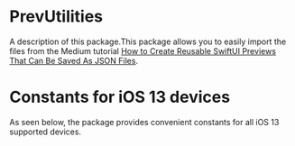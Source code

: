 # PrevUtilities

A description of this package.This package allows you to easily import the files from the Medium tutorial [How to Create Reusable SwiftUI Previews That Can Be Saved As JSON Files](https://medium.com/better-programming/how-to-create-reusable-swiftui-previews-that-can-be-saved-as-json-files-2ca7b42c9ac6). 

# Constants for iOS 13 devices
As seen below, the package provides convenient constants for all iOS 13 supported devices.
<script src="https://gist.github.com/sturdysturge/d9551a78dece754e9f3a1b1bf62bceac.js"></script>

<!--stackedit_data:
eyJoaXN0b3J5IjpbMTg5MDk2NzI3MV19
-->